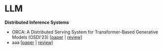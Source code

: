 # LLM

**Distributed Inference Systems**
* ORCA: A Distributed Serving System for Transformer-Based Generative Models (OSDI'23) [[paper](https://www.usenix.org/system/files/osdi22-yu.pdf) | [review]()]
* aaa [[paper](https://www.usenix.org/system/files/osdi22-zheng-lianmin.pdf) | [review]()]
